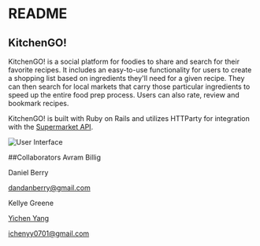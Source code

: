 # README

## KitchenGO!

KitchenGO! is a social platform for foodies to share and search for their favorite recipes. It includes an easy-to-use functionality for users to create a shopping list based on ingredients they'll need for a given recipe. They can then search for local markets that carry those particular ingredients to speed up the entire food prep process. Users can also rate, review and bookmark recipes. 

KitchenGO! is built with Ruby on Rails and utilizes HTTParty for integration with the [Supermarket API](http://www.supermarketapi.com/Default.aspx).

![User Interface](http://g.recordit.co/sx9BL4Q1CE.gif)

##Collaborators
Avram Billig

Daniel Berry

dandanberry@gmail.com

Kellye Greene

[Yichen Yang](https://github.com/yicheny001)

ichenyy0701@gmail.com
